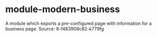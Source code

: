 # module-modern-business
A module which exports a pre-configured page with information for a business page.
Source: 8-f483908c82-k779fg
